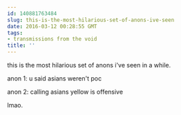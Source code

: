 ```yaml
---
id: 140881763484
slug: this-is-the-most-hilarious-set-of-anons-ive-seen
date: 2016-03-12 00:28:55 GMT
tags:
- transmissions from the void
title: ''
---
```


this is the most hilarious set of anons i've seen in a while.

anon 1: u said asians weren't poc

anon 2: calling asians yellow is offensive

lmao.